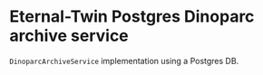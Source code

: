 # Eternal-Twin Postgres Dinoparc archive service

`DinoparcArchiveService` implementation using a Postgres DB.
